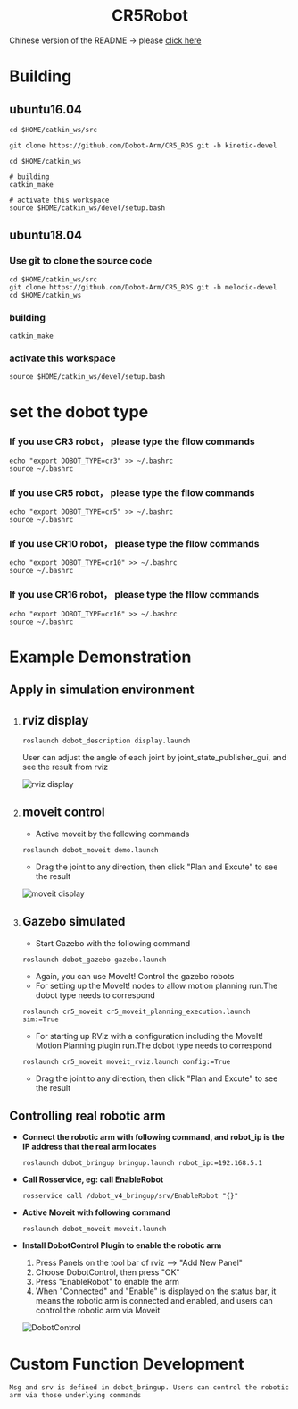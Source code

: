 # <center>CR5Robot</center>

Chinese version of the README -> please [click here](./README-CN.md)

# Building
## ubuntu16.04

```
cd $HOME/catkin_ws/src

git clone https://github.com/Dobot-Arm/CR5_ROS.git -b kinetic-devel

cd $HOME/catkin_ws

# building
catkin_make

# activate this workspace
source $HOME/catkin_ws/devel/setup.bash
```

## ubuntu18.04

### Use git to clone the source code
```
cd $HOME/catkin_ws/src
git clone https://github.com/Dobot-Arm/CR5_ROS.git -b melodic-devel
cd $HOME/catkin_ws
```

### building
```
catkin_make
```

### activate this workspace
```
source $HOME/catkin_ws/devel/setup.bash
```
# set the dobot type
### If you use CR3 robot， please type the fllow commands
```
echo "export DOBOT_TYPE=cr3" >> ~/.bashrc
source ~/.bashrc
```
### If you use CR5 robot， please type the fllow commands
```
echo "export DOBOT_TYPE=cr5" >> ~/.bashrc
source ~/.bashrc
```
### If you use CR10 robot， please type the fllow commands
```
echo "export DOBOT_TYPE=cr10" >> ~/.bashrc
source ~/.bashrc
```
### If you use CR16 robot， please type the fllow commands
```
echo "export DOBOT_TYPE=cr16" >> ~/.bashrc
source ~/.bashrc
```

# Example Demonstration

## Apply in simulation environment

1. ## rviz display

    ```
    roslaunch dobot_description display.launch
    ```

    User can adjust the angle of each joint by joint_state_publisher_gui, and see the result from rviz

    ![rviz display](./rviz.jpg)


2. ## moveit control
    * Active moveit by the following commands
    ```
    roslaunch dobot_moveit demo.launch
    ```
    * Drag the joint to any direction, then click "Plan and Excute" to see the result

    ![moveit display](./moveit.gif)

3. ## Gazebo simulated
    * Start Gazebo with the following command
    ```
    roslaunch dobot_gazebo gazebo.launch 
    ```
    * Again, you can use MoveIt!  Control the gazebo robots
    * For setting up the MoveIt! nodes to allow motion planning run.The dobot type needs to correspond
    ```
    roslaunch cr5_moveit cr5_moveit_planning_execution.launch  sim:=True
    ```
    * For starting up RViz with a configuration including the MoveIt! Motion Planning plugin run.The dobot type needs to correspond
    ```
    roslaunch cr5_moveit moveit_rviz.launch config:=True
    ```
    * Drag the joint to any direction, then click "Plan and Excute" to see the result
## Controlling real robotic arm

* **Connect the robotic arm with following command, and robot_ip is the IP address that the real arm locates**
    ```
    roslaunch dobot_bringup bringup.launch robot_ip:=192.168.5.1
    ```

* **Call Rosservice, eg: call EnableRobot**
    ```
    rosservice call /dobot_v4_bringup/srv/EnableRobot "{}"
    ```

* **Active Moveit with following command**
    ```
    roslaunch dobot_moveit moveit.launch
    ```

* **Install DobotControl Plugin to enable the robotic arm**
    
    1. Press Panels on the tool bar of rviz --> "Add New Panel"
    2. Choose DobotControl, then press "OK"
    3. Press "EnableRobot" to enable the arm
    4. When "Connected" and "Enable" is displayed on the status bar, it means the robotic arm is connected and enabled, and users can control the robotic arm via Moveit

    ![DobotControl](./cr5control.jpg)


# Custom Function Development

    Msg and srv is defined in dobot_bringup. Users can control the robotic arm via those underlying commands
